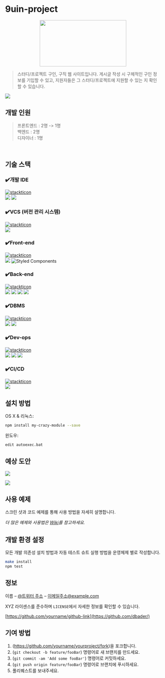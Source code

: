 # 9uin-project

<p align="center">
<img src="https://github.com/9uin-project/9uin_repository/assets/62745451/b9511cb3-01fc-4520-9ba7-b331d4342b5c" width="280" height="150"/>
</p>

> 스터디/프로젝트 구인, 구직 웹 사이트입니다. 
> 게시글 작성 시 구체적인 구인 정보를 기입할 수 있고, 지원자들은 그 스터디/프로젝트에 지원할 수 있는 지 확인할 수 있습니다.

![](../header.png)

## 개발 인원

> 프론트엔드 : 2명 -> 1명 <br>
> 백엔드 : 2명 <br>
> 디자이너 : 1명 <br>
<br>

## 기술 스택

### ✔️개발 IDE
[![stackticon](https://firebasestorage.googleapis.com/v0/b/stackticon-81399.appspot.com/o/images%2F1703858160271?alt=media&token=302c2941-b02f-44a0-8786-5fe4eadfb9fe)](https://github.com/msdio/stackticon)
<br>
<img src="https://img.shields.io/badge/intellij-000000?style=for-the-badge&logo=intellijidea&logoColor=white">
<img src="https://img.shields.io/badge/visualstudiocode-007ACC?style=for-the-badge&logo=visualstudiocode&logoColor=white">
<br>

### ✔️VCS (버전 관리 시스템)
[![stackticon](https://firebasestorage.googleapis.com/v0/b/stackticon-81399.appspot.com/o/images%2F1703858194503?alt=media&token=e8a7dfdc-7644-43bf-bc22-48aa67237fd2)](https://github.com/msdio/stackticon)
<br>
<img src="https://img.shields.io/badge/git-F05032?style=for-the-badge&logo=git&logoColor=white">
<br>

### ✔️Front-end 
[![stackticon](https://firebasestorage.googleapis.com/v0/b/stackticon-81399.appspot.com/o/images%2F1703858680636?alt=media&token=99f87968-37cc-4695-9070-02df23d1766a)](https://github.com/msdio/stackticon)
<br>
<img src="https://img.shields.io/badge/react-61DAFB?style=for-the-badge&logo=react&logoColor=black">
![Styled Components](https://img.shields.io/badge/Styled_Components-%23DB7093.svg?style=for-the-badge&logo=styled-components&logoColor=white)
<br>

### ✔️Back-end 
[![stackticon](https://firebasestorage.googleapis.com/v0/b/stackticon-81399.appspot.com/o/images%2F1703858648553?alt=media&token=1d040e2e-7379-42ce-9f34-276f28c5246a)](https://github.com/msdio/stackticon)
<br>
<img src="https://img.shields.io/badge/springboot-6DB33F?style=for-the-badge&logo=springboot&logoColor=white"> <img src="https://img.shields.io/badge/springsecurity-6DB33F?style=for-the-badge&logo=springsecurity&logoColor=white">  <img src="https://img.shields.io/badge/gradle-02303A?style=for-the-badge&logo=gradle&logoColor=white"> <img src="https://img.shields.io/badge/jsonwebtoken-000000?style=for-the-badge&logo=jsonwebtokens&logoColor=white">
<br>

### ✔️DBMS 
[![stackticon](https://firebasestorage.googleapis.com/v0/b/stackticon-81399.appspot.com/o/images%2F1703858717696?alt=media&token=b00df83b-cc57-43b1-9321-f0261089c001)](https://github.com/msdio/stackticon)
<br>
<img src="https://img.shields.io/badge/mariaDB-003545?style=for-the-badge&logo=mariaDB&logoColor=white"> <img src="https://img.shields.io/badge/redis-DC382D?style=for-the-badge&logo=redis&logoColor=white">
<br>

### ✔️Dev-ops
[![stackticon](https://firebasestorage.googleapis.com/v0/b/stackticon-81399.appspot.com/o/images%2F1703858943234?alt=media&token=58b1bb31-0d99-4509-9c47-d2a1f38ba314)](https://github.com/msdio/stackticon)
<br>
<img src="https://img.shields.io/badge/googlecloud-4285F4?style=for-the-badge&logo=googlecloud&logoColor=white"> <img src="https://img.shields.io/badge/docker-2496ED?style=for-the-badge&logo=docker&logoColor=white"> <img src="https://img.shields.io/badge/kubernetes-326CE5?style=for-the-badge&logo=kubernetes&logoColor=white"> 

### ✔️CI/CD
[![stackticon](https://firebasestorage.googleapis.com/v0/b/stackticon-81399.appspot.com/o/images%2F1703859198818?alt=media&token=a6367650-50ac-4e1e-ba87-195c62df66ce)](https://github.com/msdio/stackticon)
<br>
<img src="https://img.shields.io/badge/githubaction-2088FF?style=for-the-badge&logo=githubactions&logoColor=white">
<br>

## 설치 방법

OS X & 리눅스:

```sh
npm install my-crazy-module --save
```

윈도우:

```sh
edit autoexec.bat
```

## 예상 도안
<a href='https://ifh.cc/v-Q4ook5' target='_blank'><img src='https://ifh.cc/g/Q4ook5.png' border='0'></a>

<a href='https://ifh.cc/v-RQkvYJ' target='_blank'><img src='https://ifh.cc/g/RQkvYJ.png' border='0'></a>


## 사용 예제

스크린 샷과 코드 예제를 통해 사용 방법을 자세히 설명합니다.

_더 많은 예제와 사용법은 [Wiki][wiki]를 참고하세요._

## 개발 환경 설정

모든 개발 의존성 설치 방법과 자동 테스트 슈트 실행 방법을 운영체제 별로 작성합니다.

```sh
make install
npm test
```

## 정보

이름 – [@트위터 주소](https://twitter.com/dbader_org) – 이메일주소@example.com

XYZ 라이센스를 준수하며 ``LICENSE``에서 자세한 정보를 확인할 수 있습니다.

[https://github.com/yourname/github-link](https://github.com/dbader/)

## 기여 방법

1. (<https://github.com/yourname/yourproject/fork>)을 포크합니다.
2. (`git checkout -b feature/fooBar`) 명령어로 새 브랜치를 만드세요.
3. (`git commit -am 'Add some fooBar'`) 명령어로 커밋하세요.
4. (`git push origin feature/fooBar`) 명령어로 브랜치에 푸시하세요. 
5. 풀리퀘스트를 보내주세요.

<!-- Markdown link & img dfn's -->
[npm-image]: https://img.shields.io/npm/v/datadog-metrics.svg?style=flat-square
[npm-url]: https://npmjs.org/package/datadog-metrics
[npm-downloads]: https://img.shields.io/npm/dm/datadog-metrics.svg?style=flat-square
[travis-image]: https://img.shields.io/travis/dbader/node-datadog-metrics/master.svg?style=flat-square
[travis-url]: https://travis-ci.org/dbader/node-datadog-metrics
[wiki]: https://github.com/yourname/yourproject/wiki

